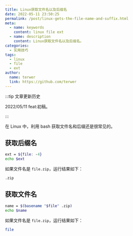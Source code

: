 ```yaml
---
title: Linux获取文件名以及后缀名
date: 2022-05-11 23:50:25
permalink: /post/linux-gets-the-file-name-and-suffix.html
meta:
  - name: keywords
    content: linux file ext
  - name: description
    content: Linux获取文件名以及后缀名。
categories:
  - 实用技巧
tags:
  - linux
  - file
  - ext
author: 
  name: terwer
  link: https://github.com/terwer
---
```


:::tip 文章更新历史

2022/05/11 feat:初稿。

:::

在 Linux 中，利用 bash 获取文件名和后缀还是很常见的。

## 获取后缀名

```bash
ext = ${file: -4}
echo $ext
```

如果文件名是 `file.zip`，运行结果如下：

```bash
.zip
```

## 获取文件名

```bash
name = $(basename "$file" .zip)
echo $name
```

如果文件名是 `file.zip`，运行结果如下：

```bash
file
```
